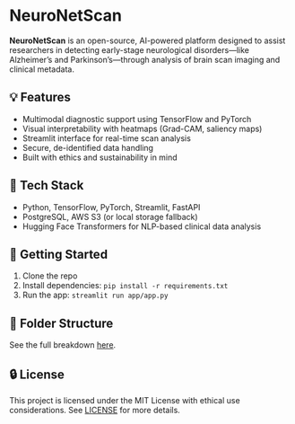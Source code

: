 # NeuroNetScan

**NeuroNetScan** is an open-source, AI-powered platform designed to assist researchers in detecting early-stage neurological disorders—like Alzheimer’s and Parkinson’s—through analysis of brain scan imaging and clinical metadata.

## 💡 Features
- Multimodal diagnostic support using TensorFlow and PyTorch
- Visual interpretability with heatmaps (Grad-CAM, saliency maps)
- Streamlit interface for real-time scan analysis
- Secure, de-identified data handling
- Built with ethics and sustainability in mind

## 🔧 Tech Stack
- Python, TensorFlow, PyTorch, Streamlit, FastAPI
- PostgreSQL, AWS S3 (or local storage fallback)
- Hugging Face Transformers for NLP-based clinical data analysis

## 🚀 Getting Started
1. Clone the repo
2. Install dependencies: `pip install -r requirements.txt`
3. Run the app: `streamlit run app/app.py`

## 📁 Folder Structure
See the full breakdown [here](#suggested-project-structure).

## 🔒 License
This project is licensed under the MIT License with ethical use considerations. See [LICENSE](./LICENSE) for more details.
